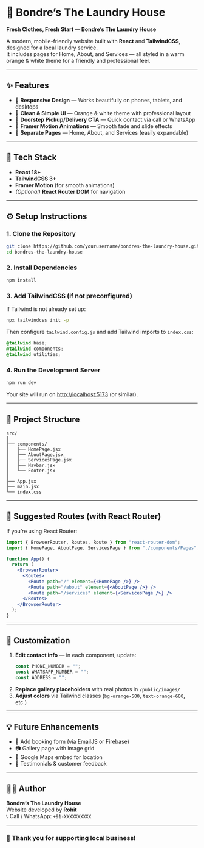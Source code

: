 # 🧺 Bondre’s The Laundry House

**Fresh Clothes, Fresh Start — Bondre’s The Laundry House**

A modern, mobile-friendly website built with **React** and **TailwindCSS**, designed for a local laundry service.  
It includes pages for Home, About, and Services — all styled in a warm orange & white theme for a friendly and professional feel.

---

## ✨ Features

- 🧼 **Responsive Design** — Works beautifully on phones, tablets, and desktops  
- 🧺 **Clean & Simple UI** — Orange & white theme with professional layout  
- 🚪 **Doorstep Pickup/Delivery CTA** — Quick contact via call or WhatsApp  
- 💬 **Framer Motion Animations** — Smooth fade and slide effects  
- 🧾 **Separate Pages** — Home, About, and Services (easily expandable)

---

## 🧩 Tech Stack

- **React 18+**
- **TailwindCSS 3+**
- **Framer Motion** (for smooth animations)
- *(Optional)* **React Router DOM** for navigation

---

## ⚙️ Setup Instructions

### 1. Clone the Repository
```bash
git clone https://github.com/yourusername/bondres-the-laundry-house.git
cd bondres-the-laundry-house
```

### 2. Install Dependencies
```bash
npm install
```

### 3. Add TailwindCSS (if not preconfigured)
If Tailwind is not already set up:
```bash
npx tailwindcss init -p
```
Then configure `tailwind.config.js` and add Tailwind imports to `index.css`:
```css
@tailwind base;
@tailwind components;
@tailwind utilities;
```

### 4. Run the Development Server
```bash
npm run dev
```

Your site will run on [http://localhost:5173](http://localhost:5173) (or similar).

---

## 📄 Project Structure

```
src/
│
├── components/
│   ├── HomePage.jsx
│   ├── AboutPage.jsx
│   ├── ServicesPage.jsx
│   ├── Navbar.jsx
│   └── Footer.jsx
│
├── App.jsx
├── main.jsx
└── index.css
```

---

## 🔗 Suggested Routes (with React Router)
If you’re using React Router:

```jsx
import { BrowserRouter, Routes, Route } from "react-router-dom";
import { HomePage, AboutPage, ServicesPage } from "./components/Pages";

function App() {
  return (
    <BrowserRouter>
      <Routes>
        <Route path="/" element={<HomePage />} />
        <Route path="/about" element={<AboutPage />} />
        <Route path="/services" element={<ServicesPage />} />
      </Routes>
    </BrowserRouter>
  );
}
```

---

## 🧾 Customization

1. **Edit contact info** — in each component, update:
   ```js
   const PHONE_NUMBER = "";
   const WHATSAPP_NUMBER = "";
   const ADDRESS = "";
   ```
2. **Replace gallery placeholders** with real photos in `/public/images/`
3. **Adjust colors** via Tailwind classes (`bg-orange-500`, `text-orange-600`, etc.)

---

## 💡 Future Enhancements

- 📅 Add booking form (via EmailJS or Firebase)
- 📷 Gallery page with image grid
- 📍 Google Maps embed for location
- 💬 Testimonials & customer feedback

---

## 👨‍🔧 Author

**Bondre’s The Laundry House**  
Website developed by **Rohit**  
📞 Call / WhatsApp: `+91-XXXXXXXXXX`

---

### 🧡 Thank you for supporting local business!
